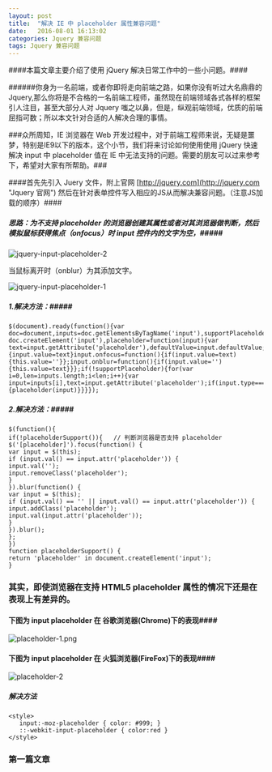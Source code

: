 ```yaml
---
layout: post
title:  "解决 IE 中 placeholder 属性兼容问题"
date:   2016-08-01 16:13:02
categories: Jquery 兼容问题
tags: Jquery 兼容问题
---
```



####本篇文章主要介绍了使用 jQuery 解决日常工作中的一些小问题。####

######你身为一名前端，或者你即将走向前端之路，如果你没有听过大名鼎鼎的 Jquery,那么你将是不合格的一名前端工程师，虽然现在前端领域各式各样的框架引人注目，甚至大部分人对 Jquery 嗤之以鼻，但是，纵观前端领域，优质的前端屈指可数；所以本文针对合适的人解决合理的事情。

###众所周知，IE 浏览器在 Web 开发过程中，对于前端工程师来说，无疑是噩梦，特别是IE9以下的版本，这个小节，我们将来讨论如何使用使用 jQuery 快速解决 input 中 placeholder 值在 IE 中无法支持的问题。需要的朋友可以过来参考下，希望对大家有所帮助。###


####首先先引入 Juery 文件，附上官网 [http://jquery.com](http://jquery.com "Jquery 官网") 然后在针对表单控件写入相应的JS从而解决兼容问题。（注意JS加载的顺序）####


##### 思路：为不支持 placeholder 的浏览器创建其属性或者对其浏览器做判断，然后模拟鼠标获得焦点（onfocus）时 input 控件内的文字为空，#####

![jquery-input-placeholder-2](http://i.imgur.com/u7NVU8M.jpg)

 当鼠标离开时（onblur）为其添加文字。

![jquery-input-placeholder-1](http://i.imgur.com/Pc9heDY.jpg) 

##### 1.解决方法：#####

    $(document).ready(function(){var doc=document,inputs=doc.getElementsByTagName('input'),supportPlaceholder='placeholder'in doc.createElement('input'),placeholder=function(input){var text=input.getAttribute('placeholder'),defaultValue=input.defaultValue;if(defaultValue==''){input.value=text}input.onfocus=function(){if(input.value=text){this.value=''}};input.onblur=function(){if(input.value=''){this.value=text}}};if(!supportPlaceholder){for(var i=0,len=inputs.length;i<len;i++){var input=inputs[i],text=input.getAttribute('placeholder');if(input.type==='text'&&text){placeholder(input)}}}});


##### 2.解决方法：#####
    
    $(function(){
    if(!placeholderSupport()){   // 判断浏览器是否支持 placeholder
    $('[placeholder]').focus(function() {
    var input = $(this);
    if (input.val() == input.attr('placeholder')) {
    input.val('');
    input.removeClass('placeholder');
    }
    }).blur(function() {
    var input = $(this);
    if (input.val() == '' || input.val() == input.attr('placeholder')) {
    input.addClass('placeholder');
    input.val(input.attr('placeholder'));
    }
    }).blur();
    };
    })
    function placeholderSupport() {
    return 'placeholder' in document.createElement('input');
    }


### 其实，即使浏览器在支持 HTML5 placeholder 属性的情况下还是在 表现上有差异的。 ###

#### 下图为 input placeholder 在 谷歌浏览器(Chrome)下的表现####

![placeholder-1.png](http://i.imgur.com/WV6NrGx.png)


#### 下图为 input placeholder 在 火狐浏览器(FireFox)下的表现####


![placeholder-2](http://i.imgur.com/VKgKGMh.png)


##### 解决方法


    <style>
       input:-moz-placeholder { color: #999; }
       ::-webkit-input-placeholder { color:red }
    </style>



### 第一篇文章